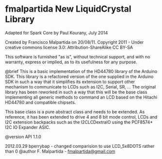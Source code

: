 fmalpartida New LiquidCrystal Library
=====================================
Adapted for Spark Core by Paul Kourany, July 2014


Created by Francisco Malpartida on 20/08/11.
Copyright 2011 - Under creative commons license 3.0:
        Attribution-ShareAlike CC BY-SA

This software is furnished "as is", without technical support, and with no 
warranty, express or implied, as to its usefulness for any purpose.

@brief 
This is a basic implementation of the HD44780 library of the
Arduino SDK. This library is a refactored version of the one supplied
in the Arduino SDK in such a way that it simplifies its extension
to support other mechanism to communicate to LCDs such as I2C, Serial, SR, ...
The original library has been reworked in such a way that this will be
the base class implementing all generic methods to command an LCD based
on the Hitachi HD44780 and compatible chipsets.

This base class is a pure abstract class and needs to be extended. As reference,
it has been extended to drive 4 and 8 bit mode control, LCDs and I2C extension
backpacks such as the I2CLCDextraIO using the PCF8574* I2C IO Expander ASIC.


@version API 1.1.0

2012.03.29 bperrybap - changed comparision to use LCD_5x8DOTS rather than 0
@author F. Malpartida - fmalpartida@gmail.com

